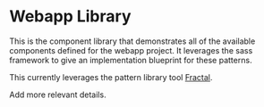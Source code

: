 # Webapp Library

This is the component library that demonstrates all of the available components defined for the webapp project. It leverages the sass framework to give an implementation blueprint for these patterns.

This currently leverages the pattern library tool [Fractal](https://fractal.build/).

Add more relevant details.
